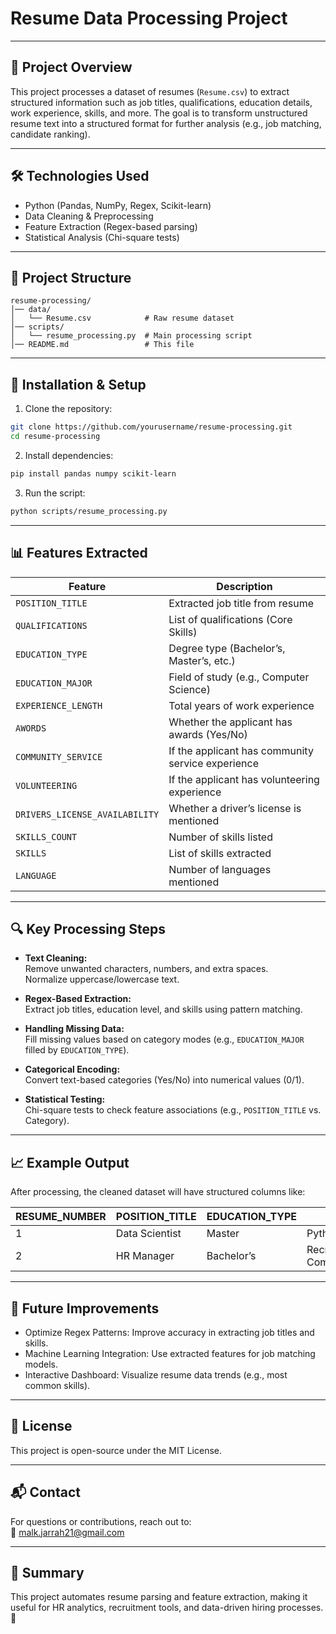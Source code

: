 
# Resume Data Processing Project

---

## 📌 Project Overview

This project processes a dataset of resumes (`Resume.csv`) to extract structured information such as job titles, qualifications, education details, work experience, skills, and more. The goal is to transform unstructured resume text into a structured format for further analysis (e.g., job matching, candidate ranking).

---

## 🛠️ Technologies Used

- Python (Pandas, NumPy, Regex, Scikit-learn)  
- Data Cleaning & Preprocessing  
- Feature Extraction (Regex-based parsing)  
- Statistical Analysis (Chi-square tests)  

---

## 📂 Project Structure

```
resume-processing/
│── data/
│   └── Resume.csv            # Raw resume dataset
│── scripts/
│   └── resume_processing.py  # Main processing script
│── README.md                 # This file
```

---

## 🔧 Installation & Setup

1. Clone the repository:
```bash
git clone https://github.com/yourusername/resume-processing.git
cd resume-processing
```

2. Install dependencies:
```bash
pip install pandas numpy scikit-learn
```

3. Run the script:
```bash
python scripts/resume_processing.py
```

---

## 📊 Features Extracted

| Feature                      | Description                               |
|------------------------------|-----------------------------------------|
| `POSITION_TITLE`             | Extracted job title from resume          |
| `QUALIFICATIONS`             | List of qualifications (Core Skills)     |
| `EDUCATION_TYPE`             | Degree type (Bachelor’s, Master’s, etc.) |
| `EDUCATION_MAJOR`            | Field of study (e.g., Computer Science)  |
| `EXPERIENCE_LENGTH`          | Total years of work experience            |
| `AWORDS`                    | Whether the applicant has awards (Yes/No)|
| `COMMUNITY_SERVICE`          | If the applicant has community service experience |
| `VOLUNTEERING`               | If the applicant has volunteering experience |
| `DRIVERS_LICENSE_AVAILABILITY` | Whether a driver’s license is mentioned  |
| `SKILLS_COUNT`               | Number of skills listed                   |
| `SKILLS`                    | List of skills extracted                  |
| `LANGUAGE`                   | Number of languages mentioned             |

---

## 🔍 Key Processing Steps

- **Text Cleaning:**  
  Remove unwanted characters, numbers, and extra spaces.  
  Normalize uppercase/lowercase text.

- **Regex-Based Extraction:**  
  Extract job titles, education level, and skills using pattern matching.

- **Handling Missing Data:**  
  Fill missing values based on category modes (e.g., `EDUCATION_MAJOR` filled by `EDUCATION_TYPE`).

- **Categorical Encoding:**  
  Convert text-based categories (Yes/No) into numerical values (0/1).

- **Statistical Testing:**  
  Chi-square tests to check feature associations (e.g., `POSITION_TITLE` vs. Category).

---

## 📈 Example Output

After processing, the cleaned dataset will have structured columns like:

| RESUME_NUMBER | POSITION_TITLE | EDUCATION_TYPE | SKILLS             | EXPERIENCE_LENGTH |
|---------------|----------------|----------------|--------------------|-------------------|
| 1             | Data Scientist | Master         | Python, SQL        | 5                 |
| 2             | HR Manager     | Bachelor’s     | Recruitment, Communication | 8           |

---

## 🚀 Future Improvements

- Optimize Regex Patterns: Improve accuracy in extracting job titles and skills.  
- Machine Learning Integration: Use extracted features for job matching models.  
- Interactive Dashboard: Visualize resume data trends (e.g., most common skills).

---

## 📜 License

This project is open-source under the MIT License.

---

## 📬 Contact

For questions or contributions, reach out to:  
📧 malk.jarrah21@gmail.com  

---

## 🎯 Summary

This project automates resume parsing and feature extraction, making it useful for HR analytics, recruitment tools, and data-driven hiring processes. 🚀
